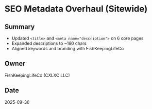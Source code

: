 # SEO Metadata Overhaul (Sitewide)

## Summary
- Updated `<title>` and `<meta name="description">` on 6 core pages
- Expanded descriptions to ~160 chars
- Aligned keywords and branding with FishKeepingLifeCo

## Owner
FishKeepingLifeCo (CXLXC LLC)

## Date
2025-09-30
